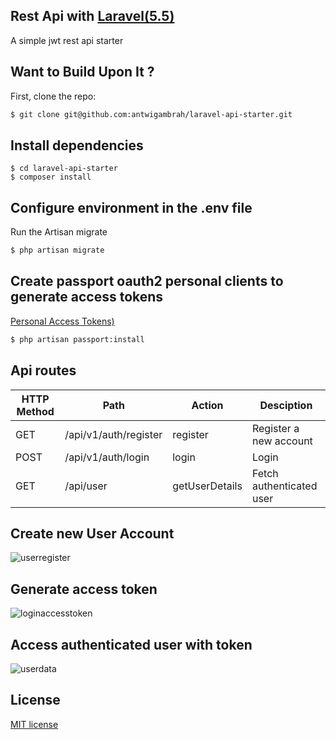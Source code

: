 ## Rest Api with [Laravel(5.5)](https://laravel.com/)

A simple jwt rest api starter  

## Want to Build Upon It ?

First, clone the repo:
```bash
$ git clone git@github.com:antwigambrah/laravel-api-starter.git
```

##  Install dependencies
```
$ cd laravel-api-starter
$ composer install
```

## Configure  environment in the .env file

Run the Artisan migrate 
```bash
$ php artisan migrate 
```

## Create passport  oauth2  personal clients  to generate access tokens
 [Personal Access Tokens)](https://laravel.com/docs/5.5/passport#personal-access-tokens)

```bash
$ php artisan passport:install
```

## Api routes 

| HTTP Method	| Path | Action | Desciption  |
| ----- | ----- | ----- | ------------- |
| GET      | /api/v1/auth/register| register | Register a new account
| POST     | /api/v1/auth/login| login | Login 
| GET      | /api/user| getUserDetails|  Fetch authenticated user

## Create new User Account

![userregister](https://user-images.githubusercontent.com/12635930/30114883-feee2800-92cd-11e7-9030-623771b6c41b.PNG)


## Generate access token

![loginaccesstoken](https://user-images.githubusercontent.com/12635930/30114975-37684f62-92ce-11e7-91f7-7ea0e68ac3cd.PNG)


## Access authenticated user with token

![userdata](https://user-images.githubusercontent.com/12635930/30114993-4865d906-92ce-11e7-9c2d-c494132a8bf5.PNG)


## License

 [MIT license](http://opensource.org/licenses/MIT)




